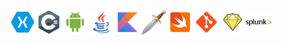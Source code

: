 <a href="https://dotnet.microsoft.com/apps/xamarin" target="_blank"> <img align="left" src="https://github.com/pynacl/language-and-tool-icons/blob/master/xamarin.svg" alt="xamarin" height="42px"/> </a> 
<a href="https://docs.microsoft.com/en-us/dotnet/csharp/" target="_blank"><img align="left" alt="csharp" height ="42px" src="https://github.com/pynacl/language-and-tool-icons/blob/master/csharp.svg"></a>
<a href="https://www.android.com/" target="_blank"> <img align="left" src="https://github.com/pynacl/language-and-tool-icons/blob/master/android.svg" alt="android" height="42px"/> </a> 
<a href="https://www.java.com/en/" target="_blank"><img align="left" alt="Java" height ="42px" src="https://github.com/pynacl/language-and-tool-icons/blob/master/java.svg"></a>
<a href="https://kotlinlang.org/" target="_blank"><img align="left" alt="Kotlin" height ="42px" src="https://github.com/pynacl/language-and-tool-icons/blob/master/kotlin.svg"></a>
<a href="https://developer.android.com/training/dependency-injection/hilt-android" target="_blank"><img align="left" alt="Hilt/Dagger2" height ="42px" src="https://github.com/pynacl/language-and-tool-icons/blob/master/hilt-dagger2.png"></a>
<a href="https://developer.apple.com/swift/" target="_blank"><img align="left" alt="Python" height ="42px" src="https://github.com/pynacl/language-and-tool-icons/blob/master/swift.svg"></a>
<a href="https://git-scm.com/" target="_blank"><img align="left" alt="Git" height ="42px" src="https://github.com/pynacl/language-and-tool-icons/blob/master/git.svg"></a>
<a href="https://www.sketch.com/" target="_blank"><img align="left" alt="Sketch" height ="42px" src="https://github.com/pynacl/language-and-tool-icons/blob/master/sketch.svg"></a>
<a href="https://www.splunk.com/" target="_blank"><img align="left" alt="Splunk" height ="42px" src="https://github.com/pynacl/language-and-tool-icons/blob/master/splunk.svg"></a>


